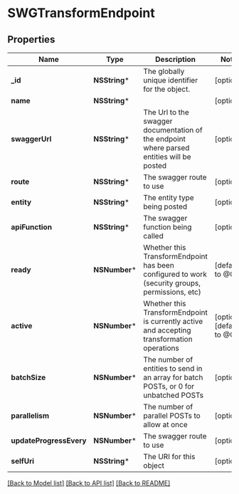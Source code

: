 # SWGTransformEndpoint

## Properties
Name | Type | Description | Notes
------------ | ------------- | ------------- | -------------
**_id** | **NSString*** | The globally unique identifier for the object. | [optional] 
**name** | **NSString*** |  | [optional] 
**swaggerUrl** | **NSString*** | The Url to the swagger documentation of the endpoint where parsed entities will be posted | [optional] 
**route** | **NSString*** | The swagger route to use | [optional] 
**entity** | **NSString*** | The entity type being posted | [optional] 
**apiFunction** | **NSString*** | The swagger function being called | [optional] 
**ready** | **NSNumber*** | Whether this TransformEndpoint has been configured to work (security groups, permissions, etc) | [default to @0]
**active** | **NSNumber*** | Whether this TransformEndpoint is currently active and accepting transformation operations | [optional] [default to @0]
**batchSize** | **NSNumber*** | The number of entities to send in an array for batch POSTs, or 0 for unbatched POSTs | [optional] 
**parallelism** | **NSNumber*** | The number of parallel POSTs to allow at once | [optional] 
**updateProgressEvery** | **NSNumber*** | The swagger route to use | [optional] 
**selfUri** | **NSString*** | The URI for this object | [optional] 

[[Back to Model list]](../README.md#documentation-for-models) [[Back to API list]](../README.md#documentation-for-api-endpoints) [[Back to README]](../README.md)


